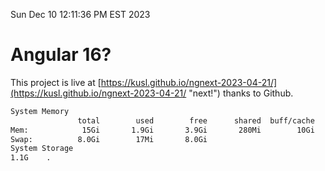 Sun Dec 10 12:11:36 PM EST 2023

# Angular 16?


This project is live at [https://kusl.github.io/ngnext-2023-04-21/](https://kusl.github.io/ngnext-2023-04-21/ "next!") thanks to Github.

```bash
System Memory
               total        used        free      shared  buff/cache   available
Mem:            15Gi       1.9Gi       3.9Gi       280Mi        10Gi        13Gi
Swap:          8.0Gi        17Mi       8.0Gi
System Storage
1.1G	.
```
